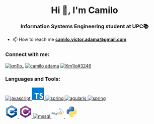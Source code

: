 <h1 align="center">Hi 👋, I'm Camilo</h1>
<h3 align="center">Information Systems Engineering student at UPC📚</h3>


- 📫 How to reach me **camilo.victor.adama@gmail.com**

<h3 align="left">Connect with me:</h3>
<p align="left">
<a href="https://twitter.com/km1lo_" target="_blank"><img align="center" src="https://raw.githubusercontent.com/rahuldkjain/github-profile-readme-generator/master/src/images/icons/Social/twitter.svg" alt="km1lo_" height="30" width="40" /></a>
<a href="https://www.linkedin.com/in/camilo-adama-alvarado-6a93341b9/" target="blank"><img align="center" src="https://raw.githubusercontent.com/rahuldkjain/github-profile-readme-generator/master/src/images/icons/Social/linked-in-alt.svg" alt="camilo adama" height="30" width="40" /></a>
<a href="https://discord.gg/Km1lo#3246" target="blank"><img align="center" src="https://raw.githubusercontent.com/rahuldkjain/github-profile-readme-generator/master/src/images/icons/Social/discord.svg" alt="Km1lo#3246" height="30" width="40" /></a>
</p>

<h3 align="left">Languages and Tools:</h3>
<a href="https://www.w3schools.com/js" target="_blank" rel="noreferrer"> <img src="https://github.com/railwayapp/devicons/blob/main/static/i/javascript.svg" alt="javascript" width="40" height="40"/> </a> 
<a href="https://www.typescriptlang.org/" target="_blank" rel="noreferrer"> <img src="https://raw.githubusercontent.com/devicons/devicon/master/icons/typescript/typescript-original.svg" alt="typescript" width="40" height="40"/> </a>
<a href="https://www.w3schools.com/java" target="_blank" rel="noreferrer"> <img src="https://github.com/railwayapp/devicons/blob/main/static/i/java.svg" alt="spring" width="40" height="40"/> </a>
<a href="https://angular.io/" target="_blank" rel="noreferrer"> <img src="https://github.com/railwayapp/devicons/blob/main/static/i/angularjs.svg" alt="agularjs" width="40" height="40"/> </a>
<a href="https://spring.io/" target="_blank" rel="noreferrer"> <img src="https://www.vectorlogo.zone/logos/springio/springio-icon.svg" alt="spring" width="40" height="40"/> </a> 
<p align="left"> <a href="https://www.w3schools.com/cpp/" target="_blank" rel="noreferrer"> <img src="https://raw.githubusercontent.com/devicons/devicon/master/icons/cplusplus/cplusplus-original.svg" alt="cplusplus" width="40" height="40"/> </a> <a href="https://www.w3schools.com/cs/" target="_blank" rel="noreferrer"> <img src="https://raw.githubusercontent.com/devicons/devicon/master/icons/csharp/csharp-original.svg" alt="csharp" width="40" height="40"/> </a> <a href="https://www.microsoft.com/en-us/sql-server" target="_blank" rel="noreferrer"> <img src="https://www.svgrepo.com/show/303229/microsoft-sql-server-logo.svg" alt="mssql" width="40" height="40"/> </a> <a href="https://www.mysql.com/" target="_blank" rel="noreferrer"> <img src="https://raw.githubusercontent.com/devicons/devicon/master/icons/mysql/mysql-original-wordmark.svg" alt="mysql" width="40" height="40"/>  <a href="https://www.python.org" target="_blank" rel="noreferrer"> <img src="https://raw.githubusercontent.com/devicons/devicon/master/icons/python/python-original.svg" alt="python" width="40" height="40"/> </a>



</p>

